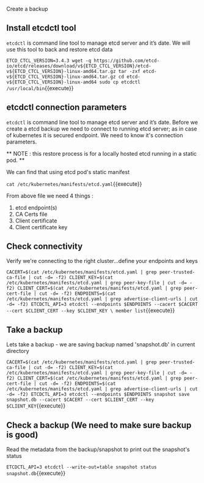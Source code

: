 Create a backup

## Install etcdctl tool 

`etcdctl` is command line tool to manage etcd server and it’s date.
We will use this tool to back and restore etcd data


`
ETCD_CTCL_VERSION=3.4.3
wget -q https://github.com/etcd-io/etcd/releases/download/v${ETCD_CTCL_VERSION}/etcd-v${ETCD_CTCL_VERSION}-linux-amd64.tar.gz
tar -zxf etcd-v${ETCD_CTCL_VERSION}-linux-amd64.tar.gz
cd etcd-v${ETCD_CTCL_VERSION}-linux-amd64
sudo cp etcdctl /usr/local/bin
`{{execute}}

## etcdctl connection parameters

`etcdctl` is command line tool to manage etcd server and it’s date.
Before we create a etcd backup we need to connect to running etcd server; as in case of kubernetes it is secured endpoint.
We need to know it's connection parameters.

** NOTE : this restore process is for a locally hosted etcd running in a static pod. **

We can find that using etcd pod's static manifest 

`cat /etc/kubernetes/manifests/etcd.yaml`{{execute}}

From above file we need 4 things :

1. etcd endpoint(s)
1. CA Certs file 
1. Client certificate 
1. Client certificate key

## Check connectivity 

Verify we're connecting to the right cluster...define your endpoints and keys

`
CACERT=$(cat /etc/kubernetes/manifests/etcd.yaml | grep peer-trusted-ca-file | cut -d= -f2)
CLIENT_KEY=$(cat /etc/kubernetes/manifests/etcd.yaml | grep peer-key-file | cut -d= -f2)
CLIENT_CERT=$(cat /etc/kubernetes/manifests/etcd.yaml | grep peer-cert-file | cut -d= -f2)
ENDPOINTS=$(cat /etc/kubernetes/manifests/etcd.yaml | grep advertise-client-urls | cut -d= -f2)
ETCDCTL_API=3 etcdctl --endpoints $ENDPOINTS --cacert $CACERT --cert $CLIENT_CERT --key $CLIENT_KEY \
   member list
`{{execute}}

## Take a backup 

Lets take a backup - we are saving backup named 'snapshot.db' in current directory 

`
CACERT=$(cat /etc/kubernetes/manifests/etcd.yaml | grep peer-trusted-ca-file | cut -d= -f2)
CLIENT_KEY=$(cat /etc/kubernetes/manifests/etcd.yaml | grep peer-key-file | cut -d= -f2)
CLIENT_CERT=$(cat /etc/kubernetes/manifests/etcd.yaml | grep peer-cert-file | cut -d= -f2)
ENDPOINTS=$(cat /etc/kubernetes/manifests/etcd.yaml | grep advertise-client-urls | cut -d= -f2)
ETCDCTL_API=3 etcdctl --endpoints $ENDPOINTS snapshot save snapshot.db --cacert $CACERT --cert $CLIENT_CERT --key $CLIENT_KEY
`{{execute}}

## Check a backup (We need to make sure backup is good)

Read the metadata from the backup/snapshot to print out the snapshot's status 

`ETCDCTL_API=3 etcdctl --write-out=table snapshot status snapshot.db`{{execute}}